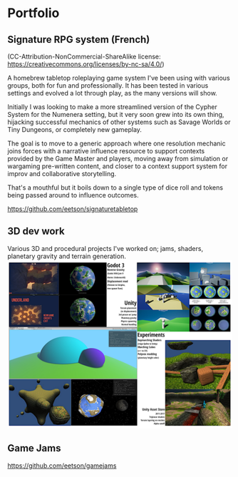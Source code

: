 # Portfolio

## Signature RPG system (French)
(CC-Attribution-NonCommercial-ShareAlike license: https://creativecommons.org/licenses/by-nc-sa/4.0/)

A homebrew tabletop roleplaying game system I've been using with various groups, both for fun and professionally. It has been tested in various settings and evolved a lot through play, as the many versions will show.

Initially I was looking to make a more streamlined version of the Cypher System for the Numenera setting, but it very soon grew into its own thing, hijacking successful mechanics of other systems such as Savage Worlds or Tiny Dungeons, or completely new gameplay.

The goal is to move to a generic approach where one resolution mechanic joins forces with a narrative influence resource to support contexts provided by the Game Master and players, moving away from simulation or wargaming pre-written content, and closer to a context support system for improv and collaborative storytelling.

That's a mouthful but it boils down to a single type of dice roll and tokens being passed around to influence outcomes.

https://github.com/eetson/signaturetabletop

## 3D dev work
Various 3D and procedural projects I've worked on; jams, shaders, planetary gravity and terrain generation.
![Portfolio](https://raw.githubusercontent.com/eetson/portfolio/master/Eetson-portfolio-quick.jpg)

## Game Jams
https://github.com/eetson/gamejams
